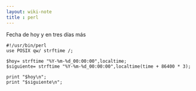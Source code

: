 ```yaml
---
layout: wiki-note
title : perl
---
```

Fecha de hoy y en tres días más

    #!/usr/bin/perl
    use POSIX qw/ strftime /;

    $hoy= strftime "%Y-%m-%d_00:00:00",localtime;
    $siguiente= strftime "%Y-%m-%d_00:00:00",localtime(time + 86400 * 3);

    print "$hoy\n";
    print "$siguiente\n";

